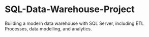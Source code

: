 # SQL-Data-Warehouse-Project
Building a modern data warehouse with SQL Server, including ETL Processes, data modelling, and analytics.
